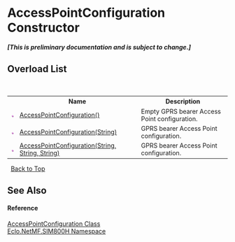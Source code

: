 # AccessPointConfiguration Constructor 
 _**\[This is preliminary documentation and is subject to change.\]**_


## Overload List
&nbsp;<table><tr><th></th><th>Name</th><th>Description</th></tr><tr><td>![Public method](media/pubmethod.gif "Public method")</td><td><a href="M_Eclo_NetMF_SIM800H_AccessPointConfiguration__ctor">AccessPointConfiguration()</a></td><td>
Empty GPRS bearer Access Point configuration.</td></tr><tr><td>![Public method](media/pubmethod.gif "Public method")</td><td><a href="M_Eclo_NetMF_SIM800H_AccessPointConfiguration__ctor_1">AccessPointConfiguration(String)</a></td><td>
GPRS bearer Access Point configuration.</td></tr><tr><td>![Public method](media/pubmethod.gif "Public method")</td><td><a href="M_Eclo_NetMF_SIM800H_AccessPointConfiguration__ctor_2">AccessPointConfiguration(String, String, String)</a></td><td>
GPRS bearer Access Point configuration.</td></tr></table>&nbsp;
<a href="#accesspointconfiguration-constructor">Back to Top</a>

## See Also


#### Reference
<a href="T_Eclo_NetMF_SIM800H_AccessPointConfiguration">AccessPointConfiguration Class</a><br /><a href="N_Eclo_NetMF_SIM800H">Eclo.NetMF.SIM800H Namespace</a><br />